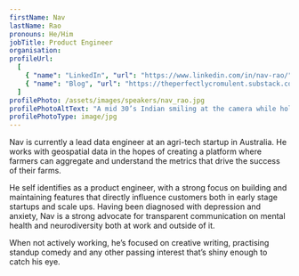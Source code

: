 ```yaml
---
firstName: Nav
lastName: Rao
pronouns: He/Him
jobTitle: Product Engineer
organisation:
profileUrl:
  [
    { "name": "LinkedIn", "url": "https://www.linkedin.com/in/nav-rao/" },
    { "name": "Blog", "url": "https://theperfectlycromulent.substack.com/" },
  ]
profilePhoto: /assets/images/speakers/nav_rao.jpg
profilePhotoAltText: "A mid 30’s Indian smiling at the camera while holding a tray of meatballs, one of which is delicately balanced on the end of a stick, now separated from its fellow meatball brethren. His outfit includes a blue tinged hat and dark  blueish green flannel."
profilePhotoType: image/jpg
---
```


Nav is currently a lead data engineer at an agri-tech startup in Australia. He works with geospatial data in the hopes of creating a platform where farmers can aggregate and understand the metrics that drive the success of their farms.

He self identifies as a product engineer, with a strong focus on building and maintaining features that directly influence customers both in early stage startups and scale ups. Having been diagnosed with depression and anxiety, Nav is a strong advocate for transparent communication on mental health and neurodiversity both at work and outside of it.

When not actively working, he’s focused on creative writing, practising standup comedy and any other passing interest that’s shiny enough to catch his eye.
